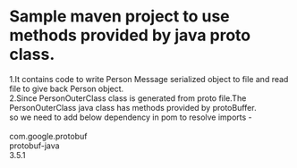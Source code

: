 # Sample maven project to use methods provided by java proto class.

1.It contains code to write Person Message serialized object to file and read file to give back Person object.<br/>
2.Since PersonOuterClass class is generated from proto file.The PersonOuterClass java class has methods provided by protoBuffer.<br/> so we need to add below dependency in pom to resolve imports -<br/>
  <dependency><br/>
			<groupId>com.google.protobuf</groupId><br/>
			<artifactId>protobuf-java</artifactId><br/>
			<version>3.5.1</version><br/>
		</dependency><br/>
